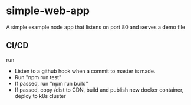 # simple-web-app
A simple example node app that listens on port 80 and serves a demo file

## CI/CD
 run
* Listen to a github hook when a commit to master is made.
* Run "npm run test"
* If passed, run "npm run build"
* If passed, copy /dist to CDN, build and publish new docker container, deploy to k8s cluster
